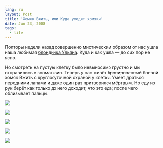 ```yaml
---
lang: ru
layout: Post
title: 'Хомяк Вжить, или Куда уходят хомяки'
date: Jun 23, 2008
tags:
  - life
---
```


Полторы недели назад совершенно мистическим образом от нас ушла наша любимая [блондинка Ульяна](/blog/1942 "Хомячиха Улька"). Куда и как ушла — до сих пор не ясно.

Но смотреть на пустую клетку было невыносимо грустно и мы отправились в зоомагазин. Теперь у нас живёт ~~бронированный~~ боевой хомяк Вжить с круглосуточной охраной у клетки. Умеет драться передними лапами и даже один раз притворился мёртвым. Но еду из рук берёт как только до него доходит, что это еда; после чего облизывает пальцы.

![](/images/blog/sapegin-artem-20d-2008-06-21-525-2578.jpg)

<!--more-->

![](/images/blog/sapegin-artem-20d-2008-06-21-525-2545.jpg)

![](/images/blog/sapegin-artem-20d-2008-06-21-525-2586.jpg)

![](/images/blog/sapegin-artem-20d-2008-06-21-525-2535.jpg)

![](/images/blog/sapegin-artem-20d-2008-06-21-525-2503.jpg)
